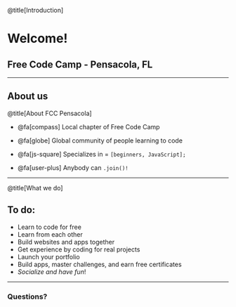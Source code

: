 @title[Introduction]
# Welcome!

## Free Code Camp - Pensacola, FL

---

## About us
@title[About FCC Pensacola]

* @fa[compass] Local chapter of Free Code Camp

* @fa[globe] Global community of people learning to code

* @fa[js-square] Specializes in = ` [beginners, JavaScript]; `

* @fa[user-plus] Anybody can ` .join()! `


---
@title[What we do]
## To do: 

- Learn to code for free
- Learn from each other
- Build websites and apps together
- Get experience by coding for real projects
- Launch your portfolio
- Build apps, master challenges, and earn free certificates
- *Socialize and have fun*!

---

### Questions?

